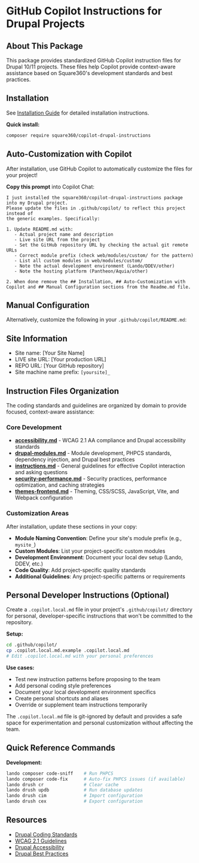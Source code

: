 # GitHub Copilot Instructions for Drupal Projects

## About This Package

This package provides standardized GitHub Copilot instruction files for Drupal 10/11 projects. These files help Copilot provide context-aware assistance based on Square360's development standards and best practices.

## Installation

See [Installation Guide](https://github.com/Square360/Copilot-Drupal-Instructions/blob/master/docs/INSTALL.md) for detailed installation instructions.

**Quick install:**
```bash
composer require square360/copilot-drupal-instructions
```

## Auto-Customization with Copilot

After installation, use GitHub Copilot to automatically customize the files for your project!

**Copy this prompt** into Copilot Chat:
```
I just installed the square360/copilot-drupal-instructions package into my Drupal project.
Please update the files in .github/copilot/ to reflect this project instead of
the generic examples. Specifically:

1. Update README.md with:
   - Actual project name and description
   - Live site URL from the project
   - Set the GitHub repository URL by checking the actual git remote URLs
   - Correct module prefix (check web/modules/custom/ for the pattern)
   - List all custom modules in web/modules/custom/
   - Note the actual development environment (Lando/DDEV/other)
   - Note the hosting platform (Pantheon/Aquia/other)

2. When done remove the ## Installation, ## Auto-Customization with Copilot and ## Manual Configuration sections from the Readme.md file.
```


## Manual Configuration

Alternatively, customize the following in your `.github/copilot/README.md`:

## Site Information

- Site name: [Your Site Name]
- LIVE site URL: [Your production URL]
- REPO URL: [Your GitHub repository]
- Site machine name prefix: `[yoursite]_`

## Instruction Files Organization

The coding standards and guidelines are organized by domain to provide focused, context-aware assistance:

### Core Development
- **[accessibility.md](./accessibility.md)** - WCAG 2.1 AA compliance and Drupal accessibility standards
- **[drupal-modules.md](./drupal-modules.md)** - Module development, PHPCS standards, dependency injection, and Drupal best practices
- **[instructions.md](./instructions.md)** - General guidelines for effective Copilot interaction and asking questions
- **[security-performance.md](./security-performance.md)** - Security practices, performance optimization, and caching strategies
- **[themes-frontend.md](./themes-frontend.md)** - Theming, CSS/SCSS, JavaScript, Vite, and Webpack configuration

### Customization Areas

After installation, update these sections in your copy:

- **Module Naming Convention**: Define your site's module prefix (e.g., `mysite_`)
- **Custom Modules**: List your project-specific custom modules
- **Development Environment**: Document your local dev setup (Lando, DDEV, etc.)
- **Code Quality**: Add project-specific quality standards
- **Additional Guidelines**: Any project-specific patterns or requirements

## Personal Developer Instructions (Optional)

Create a `.copilot.local.md` file in your project's `.github/copilot/` directory for personal, developer-specific instructions that won't be committed to the repository.

**Setup:**
```bash
cd .github/copilot/
cp .copilot.local.md.example .copilot.local.md
# Edit .copilot.local.md with your personal preferences
```

**Use cases:**
- Test new instruction patterns before proposing to the team
- Add personal coding style preferences
- Document your local development environment specifics
- Create personal shortcuts and aliases
- Override or supplement team instructions temporarily

The `.copilot.local.md` file is git-ignored by default and provides a safe space for experimentation and personal customization without affecting the team.

## Quick Reference Commands

**Development:**
```bash
lando composer code-sniff    # Run PHPCS
lando composer code-fix      # Auto-fix PHPCS issues (if available)
lando drush cr               # Clear cache
lando drush updb             # Run database updates
lando drush cim              # Import configuration
lando drush cex              # Export configuration
```

## Resources

- [Drupal Coding Standards](https://www.drupal.org/docs/develop/standards)
- [WCAG 2.1 Guidelines](https://www.w3.org/WAI/WCAG21/quickref/)
- [Drupal Accessibility](https://www.drupal.org/about/features/accessibility)
- [Drupal Best Practices](https://www.drupal.org/docs/develop/coding-standards)
